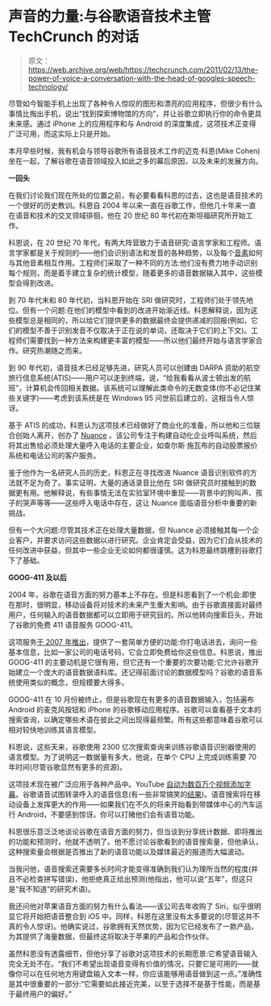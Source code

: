 # 声音的力量:与谷歌语音技术主管 TechCrunch 的对话

> 原文：<https://web.archive.org/web/https://techcrunch.com/2011/02/13/the-power-of-voice-a-conversation-with-the-head-of-googles-speech-technology/>

尽管如今智能手机上出现了各种令人惊叹的图形和漂亮的应用程序，但很少有什么事情比掏出手机，说出“找到探索博物馆的方向”，并让谷歌立即执行你的命令更具未来感。通过 iPhone 上的应用程序和与 Android 的深度集成，这项技术正变得广泛可用，而这实际上只是开始。

本月早些时候，我有机会与领导谷歌所有语音技术工作的迈克·科恩(Mike Cohen)坐在一起，了解谷歌在语音领域投入如此之多的幕后原因，以及未来的发展方向。

**一回头**

在我们讨论我们现在所处的位置之前，有必要看看科恩的过去，这也是语音技术的一个很好的历史教训。科恩自 2004 年以来一直在谷歌工作，但他几十年来一直在语音和技术的交叉领域徘徊，他在 20 世纪 80 年代初在斯坦福研究所开始工作。

科恩说，在 20 世纪 70 年代，有两大阵营致力于语音研究:语言学家和工程师。语言学家都是关于规则的——他们会识别语法和发音的各种趋势，以及每个[音素](https://web.archive.org/web/20221006045300/http://en.wikipedia.org/wiki/Phoneme)如何与其他音素相互作用。工程师们采取了一种不同的方法:他们没有费力地手动识别每个规则，而是着手建立复杂的统计模型，随着更多的语音数据输入其中，这些模型会得到改进。

到 70 年代末和 80 年代初，当科恩开始在 SRI 做研究时，工程师们处于领先地位。但有一个问题:在他们的模型中看到的改进开始渐近线。科恩解释说，因为这些模型总是相同的，所以给它们提供更多的数据最终会提供递减的回报(例如，它们的模型不善于识别发音不仅取决于正在说的单词，还取决于它们的上下文)。工程师们需要找到一种方法来构建更丰富的模型——所以他们最终开始与语言学家合作。研究热潮随之而来。

到 90 年代初，语音技术已经足够先进，研究人员可以创建由 DARPA 资助的航空旅行信息系统(ATIS)——用户可以走到终端，说，“给我看看从波士顿出发的航班”，计算机会传回相关数据。该系统可以理解此类命令的无数变体(你不必记住某些关键字)——考虑到该系统是在 Windows 95 问世前后建立的，这相当令人惊讶。

基于 ATIS 的成功，科恩认为这项技术已经做好了商业化的准备，所以他和三位联合创始人离开，创办了 [Nuance](https://web.archive.org/web/20221006045300/http://www.nuance.com/) 。该公司专注于构建自动化企业呼叫系统，然后将其出售给必须处理大量呼入电话的主要企业，如查尔斯·施瓦布的自动股票报价系统和电话公司的客户服务。

鉴于他作为一名研究人员的历史，科恩正在寻找改进 Nuance 语音识别软件的方法就不足为奇了。事实证明，大量的通话录音比他在 SRI 做研究员时接触到的数据更有用。他解释说，有些事情无法在实验室环境中重现——背景中的狗叫声、孩子的哭声等等——这些呼入电话中存在，这让 Nuance 面临语音分析中重要的新挑战。

但有一个大问题:尽管其技术正在处理大量数据，但 Nuance 必须接触其每一个企业客户，并要求访问这些数据以进行研究。企业肯定会受益，因为它们会从技术的任何改进中获益，但其中一些企业无论如何都很谨慎。这为科恩最终跳槽到谷歌打下了基础。

**GOOG-411 及以后**

2004 年，谷歌在语音方面的努力基本上不存在。但是科恩看到了一个机会:即使在那时，很明显，移动设备将对技术的未来产生重大影响。由于谷歌直接面对最终用户，任何输入的语音数据都可以立即用于研究目的。所以他转向搜索巨头，开始了谷歌的免费 411 语音服务 GOOG-411。

这项服务[于 2007 年推出](https://web.archive.org/web/20221006045300/https://beta.techcrunch.com/2007/04/06/google-launches-free-411-business/)，提供了一套简单方便的功能:你打电话进去，询问一些基本信息，比如一家公司的电话号码，它会立即免费给你这些信息。科恩说，推出 GOOG-411 的主要动机是它很有用，但它还有一个重要的次要功能:它允许谷歌开始建立一个庞大的语音数据语料库。还记得前面讨论的数据模型吗？谷歌的语音系统使用类似的概念，但规模要大得多。

GOOG-411 在 10 月份被终止，但是谷歌现在有更多的语音数据输入，包括遍布 Android 的麦克风按钮和 iPhone 的谷歌移动应用程序。谷歌可以查看基于文本的搜索查询，以确定哪些术语在彼此之间出现得最频繁。所有这些都意味着谷歌可以相对较快地训练其语言模型。

科恩说，这些天来，谷歌使用 2300 亿次搜索查询来训练谷歌语音识别器使用的语言模型。为了说明这一数据量有多大，他说，在单个 CPU 上完成训练需要 70 年时间(尽管谷歌显然有更多的资源)。

这项技术现在被广泛应用于各种产品中。YouTube [自动为数百万个视频添加字幕](https://web.archive.org/web/20221006045300/https://beta.techcrunch.com/2010/03/04/youtube-launches-auto-captions-for-all-videos/)。谷歌语音试图转录呼入的语音信息(有一些非常搞笑的[结果](https://web.archive.org/web/20221006045300/https://beta.techcrunch.com/2009/09/10/google-voice-creeps-me-out-on-my-mothers-birthday/))。语音搜索将在移动设备上发挥更大的作用——如果我们在不久的将来开始看到带媒体中心的汽车运行 Android，不要感到惊讶。你可以打赌他们会有语音功能。

科恩很乐意泛泛地谈论谷歌在语音方面的努力，但当谈到分享统计数据、即将推出的功能和预测时，他就不透明了。他不愿讨论谷歌看到的语音搜索量，但他承认，这种搜索量会根据是否推出了新的语音功能以及媒体最近的报道而大幅波动。

当我问他，语音搜索还需要多长时间才能变得准确到我们认为理所当然的程度(并且不必检查拼写错误)，他拒绝真正给出预测(他指出，他可以说“五年”，但这只是“我不知道”的研究术语)。

我还问他对苹果语音方面的努力有什么看法——该公司去年收购了 Siri，似乎很明显它将开始把语音整合到 iOS 中。同样，科恩在这里没有太多要说的(尽管这并不真的令人惊讶)。他确实说过，谷歌拥有天然优势，因为它已经发布了一款产品，为其提供了海量数据，但最终这将取决于苹果的产品和合作伙伴。

虽然科恩没有透露细节，但他分享了谷歌对这项技术的长期愿景:它希望语音输入完全无处不在。“我们不希望出现语音变得有价值的情况，只要它是可用的——就像你可以在任何地方用键盘输入文本一样，你应该能够用语音做到这一点。”准确性是其中很重要的一部分:“它需要如此接近完美，以至于选择不是基于性能，而是基于最终用户的偏好。”